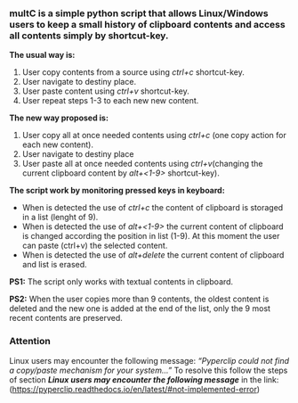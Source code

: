 ### **multC** is a simple python script that allows Linux/Windows users to keep a small history of clipboard contents and access all contents simply by shortcut-key.

**The usual way is:**
  1. User copy contents from a source using *ctrl+c* shortcut-key.
  2. User navigate to destiny place.
  3. User paste content using *ctrl+v* shortcut-key.
  4. User repeat steps 1-3 to each new new content.

**The new way proposed is:**
  1. User copy all at once needed contents using *ctrl+c* (one copy action for each new content).
  2. User navigate to destiny place 
  3. User paste all at once needed contents using *ctrl+v*(changing the current clipboard content by *alt+<1-9>* shortcut-key).

**The script work by monitoring pressed keys in keyboard:**
  * When is detected the use of *ctrl+c* the content of clipboard is storaged in a list (lenght of 9). 
  * When is detected the use of *alt+<1-9>* the current content of clipboard is changed according the position in list (1-9). At this moment the user can paste (ctrl+v) the selected content.
  * When is detected the use of *alt+delete* the current content of clipboard and list is erased.


**PS1:** The script only works with textual contents in clipboard.

**PS2:** When the user copies more than 9 contents, the oldest content is deleted and the new one is added at the end of the list, only the 9 most recent contents are preserved.


### **Attention**

Linux users may encounter the following message: *“Pyperclip could not find a copy/paste mechanism for your system...”* To resolve this follow the steps of section ***Linux users may encounter the following message*** in the link:  (https://pyperclip.readthedocs.io/en/latest/#not-implemented-error)

